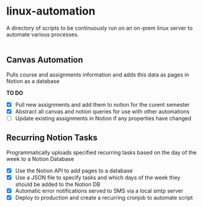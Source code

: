 # linux-automation
A directory of scripts to be continuously run on an on-prem linux server to automate various processes.
</br>
</br>
## Canvas Automation
Pulls course and assignments information and adds this data as pages in Notion as a database

**TO DO**
- [x] Pull new assignments and add them to notion for the curent semester
- [x] Abstract all canvas and notion queries for use with other automations
- [ ] Update existing assignments in Notion if any properties have changed

## Recurring Notion Tasks
Programmatically uploads specified recurring tasks based on the day of the week to a Notion Database

- [x] Use the Notion API to add pages to a database
- [x] Use a JSON file to specify tasks and which days of the week they should be added to the Notion DB
- [x] Automatic error notifications served to SMS via a local smtp server
- [x] Deploy to production and create a recurring cronjob to automate script

